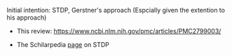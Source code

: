 Initial intention: STDP, Gerstner's approach (Espcially given the extention to his approach)

* This review: https://www.ncbi.nlm.nih.gov/pmc/articles/PMC2799003/

* The Schilarpedia [page](http://www.scholarpedia.org/article/Spike-timing_dependent_plasticity) on STDP
